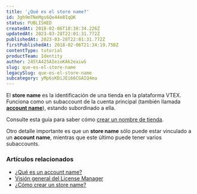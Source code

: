 ```yaml
---
title: '¿Qué es el store name?'
id: 3gh9mTNeMgs6Qe44e8IqQK
status: PUBLISHED
createdAt: 2018-02-06T18:38:34.226Z
updatedAt: 2023-03-28T22:01:31.772Z
publishedAt: 2023-03-28T22:01:31.772Z
firstPublishedAt: 2018-02-06T21:34:19.758Z
contentType: tutorial
productTeam: Identity
author: 245tA425AIeioKAk2eaiwS
slug: que-es-el-store-name
legacySlug: que-es-el-store-name
subcategory: yMp6sKDiJEi66CGAIQ4ma
---
```


El __store name__ es la identificación de una tienda en la plataforma VTEX. Funciona como un subaccount de la cuenta principal (también llamada [__account name__](/es/tutorial/que-es-un-account-name)), estando subordinado a ella.

Consulte esta guía para saber cómo [crear un nombre de tienda](/es/tutorial/como-crear-un-store-name).

Otro detalle importante es que un __store name__ sólo puede estar vinculado a un __account name__, mientras que este último puede tener varios subaccounts.

### Artículos relacionados
- [¿Qué es un account name?](/es/tutorial/que-es-un-account-name)
- [Visión general del License Manager](/es/tutorial/vision-general-del-license-manager)
- [¿Cómo crear un store name?](/es/tutorial/como-crear-un-store-name)
